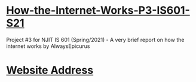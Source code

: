 # [How-the-Internet-Works-P3-IS601-S21](/index.html)
Project #3 for NJIT IS 601 (Spring/2021) - A very brief report on how the internet  works by AlwaysEpicurus

# [Website Address](https://github.com/AlwaysEpicurus/How-the-Internet-Works-P3-IS601-S21) 
